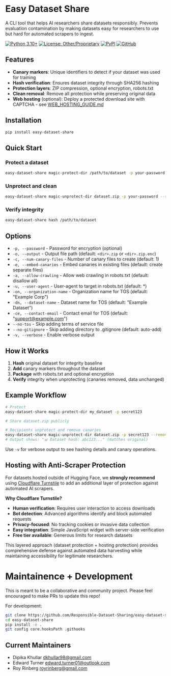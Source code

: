 # Easy Dataset Share

A CLI tool that helps AI researchers share datasets responsibly. Prevents evaluation contamination by making datasets easy for researchers to use but hard for automated scrapers to ingest.

[![Python 3.10+](https://img.shields.io/badge/python-3.10+-blue.svg)](https://www.python.org/downloads/)
[![License: Other/Proprietary](https://img.shields.io/badge/License-Other%2FProprietary-red.svg)](LICENSE)
[![PyPI](https://img.shields.io/badge/PyPI-easy--dataset--share-blue.svg)](https://pypi.org/project/easy-dataset-share/)
[![GitHub](https://img.shields.io/badge/GitHub-Responsible%20Dataset%20Sharing-green.svg)](https://github.com/Responsible-Dataset-Sharing/easy-dataset-share)

## Features
- **Canary markers**: Unique identifiers to detect if your dataset was used for training
- **Hash verification**: Ensures dataset integrity through SHA256 hashing
- **Protection layers**: ZIP compression, optional encryption, robots.txt
- **Clean removal**: Remove all protection while preserving original data
- **Web hosting** (optional): Deploy a protected download site with CAPTCHA - see [WEB_HOSTING_GUIDE.md](WEB_HOSTING_GUIDE.md)

## Installation

```bash
pip install easy-dataset-share
```

## Quick Start

### Protect a dataset
```bash
easy-dataset-share magic-protect-dir /path/to/dataset -p your-password
```

### Unprotect and clean
```bash
easy-dataset-share magic-unprotect-dir dataset.zip -p your-password --remove-canaries
```

### Verify integrity
```bash
easy-dataset-share hash /path/to/dataset
```

## Options
- `-p, --password` - Password for encryption (optional)
- `-o, --output` - Output file path (default: `<dir>.zip` or `<dir>.zip.enc`)
- `-c, --num-canary-files` - Number of canary files to create (default: 1)
- `-e, --embed-canaries` - Embed canaries in existing files (default: create separate files)
- `-a, --allow-crawling` - Allow web crawling in robots.txt (default: disallow all)
- `-u, --user-agent` - User-agent to target in robots.txt (default: *)
- `-on, --organization-name` - Organization name for TOS (default: "Example Corp")
- `-dn, --dataset-name` - Dataset name for TOS (default: "Example Dataset")
- `-ce, --contact-email` - Contact email for TOS (default: "support@example.com")
- `--no-tos` - Skip adding terms of service file
- `--no-gitignore` - Skip adding directory to .gitignore (default: auto-add)
- `-v, --verbose` - Enable verbose output

## How it Works
1. **Hash** original dataset for integrity baseline
2. **Add** canary markers throughout the dataset
3. **Package** with robots.txt and optional encryption
4. **Verify** integrity when unprotecting (canaries removed, data unchanged)

## Example Workflow
```bash
# Protect
easy-dataset-share magic-protect-dir my_dataset -p secret123

# Share dataset.zip publicly

# Recipients unprotect and remove canaries
easy-dataset-share magic-unprotect-dir dataset.zip -p secret123 --remove-canaries
# Output shows: "📊 Dataset hash: abc123..." (matches original)
```

Use `-v` for verbose output to see hashing details and canary operations.

## Hosting with Anti-Scraper Protection
For datasets hosted outside of Hugging Face, we **strongly recommend** using [Cloudflare Turnstile](https://developers.cloudflare.com/turnstile/get-started/) to add an additional layer of protection against automated AI scrapers.

**Why Cloudflare Turnstile?**
- **Human verification**: Requires user interaction to access downloads
- **Bot detection**: Advanced algorithms identify and block automated requests
- **Privacy-focused**: No tracking cookies or invasive data collection
- **Easy integration**: Simple JavaScript widget with server-side verification
- **Free tier available**: Generous limits for research datasets


This layered approach (dataset protection + hosting protection) provides comprehensive defense against automated data harvesting while maintaining accessibility for legitimate researchers.

# Maintainence + Development
This is meant to be a collaborative and community project. Please feel encouraged to make PRs to update this repo!

For development:
```bash
git clone https://github.com/Responsible-Dataset-Sharing/easy-dataset-share.git
cd easy-dataset-share
pip install -e .
git config core.hooksPath .githooks
```

## Current Maintainers
* Dipika Khullar <dkhullar98@gmail.com>
* Edward Turner <edward.turner01@outlook.com>
* Roy Rinberg <royrinberg@gmail.com>
